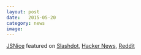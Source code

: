 ```yaml
---
layout: post
date:   2015-05-20
category: news
image: 
---
```


[JSNice](http://www.jsnice.org) featured on [Slashdot](http://developers.slashdot.org/story/14/06/03/2111226/machine-learning-used-for-javascript-code-de-obfuscation), [Hacker News](https://news.ycombinator.com/item?id=7836092), [Reddit](http://www.reddit.com/r/javascript/comments/276wmj/js_nice_statistical_renaming_type_inference_and/)